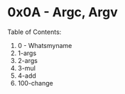 # 0x0A - Argc, Argv

Table of Contents:
1. 0 - Whatsmyname
2. 1-args
3. 2-args
4. 3-mul
5. 4-add
6. 100-change
